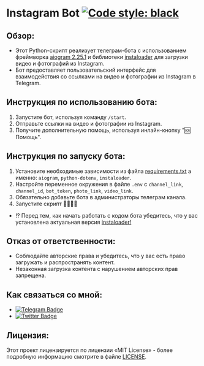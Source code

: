 # Instagram Bot [![Code style: black](https://img.shields.io/badge/code%20style-black-000000.svg)](https://t.me/OFFpoliceChannel)

## Обзор:
- Этот Python-скрипт реализует телеграм-бота с использованием фреймворка [aiogram 2.25.1](https://docs.aiogram.dev/en/v2.25.1/) и библиотеки [instaloader](https://pypi.org/project/yt-dlp/) для загрузки видео и фотографий из Instagram.
- Бот предоставляет пользовательский интерфейс для взаимодействия со ссылками на видео и фотографии из Instagram в Telegram.

## Инструкция по использованию бота:
1. Запустите бот, используя команду `/start`.
2. Отправьте ссылки на видео и фотографии из Instagram.
3. Получите дополнительную помощь, используя инлайн-кнопку "🆘 Помощь".

## Инструкция по запуску бота:
1. Установите необходимые зависимости из файла [requirements.txt](requirements.txt) а именно: `aiogram`, `python-dotenv`, `instaloader`.
2. Настройте переменное окружения в файле `.env` с `channel_link`, `channel_id`, `bot_token`, `photo_link`, `video_link`.
3. Обязательно добавьте бота в администраторы телеграм канала.
4. Запустите скрипт 🤗🤗🤗🤗

- ⁉️ Перед тем, как начать работать с кодом бота убедитесь, что у вас установлена актуальная версия [instaloader!](https://pypi.org/project/yt-dlp/)

## Отказ от ответственности:
- Соблюдайте авторские права и убедитесь, что у вас есть право загружать и распространять контент.
- Незаконная загрузка контента с нарушением авторских прав запрещена.

## Как связаться со мной:
- [![Telegram Badge](https://img.shields.io/badge/Telegram-blue?style=flat&logo=telegram&logoColor=white)](https://t.me/OFFpolice)
- [![Twitter Badge](https://img.shields.io/twitter/follow/:OFFpolice2077)](https://x.com/OFFpolice2077)

## Лицензия:
Этот проект лицензируется по лицензии «MIT License» - более подробную информацию смотрите в файле [LICENSE](LICENSE).
